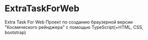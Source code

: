 # ExtraTaskForWeb
Extra Task For Web
Проект по созданию браузерной версии "Космического рейнджера" с помощью TypeScript(+HTML, CSS, bootstrap) 
